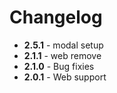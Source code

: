 # Changelog
- **2.5.1** - modal setup
- **2.1.1** - web remove
- **2.1.0** - Bug fixies
- **2.0.1** - Web support